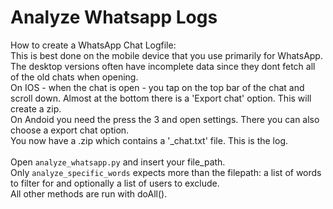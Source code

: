 # Analyze Whatsapp Logs

How to create a WhatsApp Chat Logfile:<br>
This is best done on the mobile device that you use primarily for WhatsApp. The desktop versions often have incomplete data since they dont fetch all of the old chats when opening. <br>
On IOS - when the chat is open - you tap on the top bar of the chat and scroll down. Almost at the bottom there is a 'Export chat' option. This will create a zip. <br>
On Andoid you need the press the 3 and open settings. There you can also choose a export chat option.<br>
You now have a .zip which contains a '_chat.txt' file. This is the log.<br>
<br>
Open `analyze_whatsapp.py` and insert your file_path. <br>
Only `analyze_specific_words` expects more than the filepath: a list of words to filter for and optionally a list of users to exclude. <br>
All other methods are run with doAll(). <br>